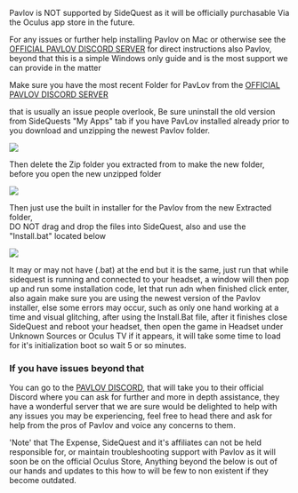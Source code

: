 Pavlov is NOT supported by SideQuest as it will be officially purchasable Via the Oculus app store in the future.

For any issues or further help installing Pavlov on Mac or otherwise see the  [OFFICIAL PAVLOV DISCORD SERVER](https://discord.gg/wE5ZqBB) for direct instructions 
also Pavlov, beyond that this is a simple Windows only guide and is the most support we can provide in the matter


Make sure you have the most recent Folder for PavLov from the [OFFICIAL PAVLOV DISCORD SERVER](https://discord.gg/wE5ZqBB)

that is usually an issue people overlook, Be sure uninstall the old version from SideQuests "My Apps" tab if you have PavLov installed already prior to you download and unzipping the newest Pavlov folder.

![](https://cdn.discordapp.com/attachments/608376262347587595/608756299177656320/extract_drivers.png)



Then delete the Zip folder you extracted from to make the new folder, before you open the new unzipped folder

![](https://cdn.discordapp.com/attachments/608376262347587595/608755536984277002/Screenshot_1106.png)



Then just use the built in installer for the Pavlov from the new Extracted folder,                                               
DO NOT drag and drop the files into SideQuest, also  and use the "Install.bat" located below

![](https://cdn.discordapp.com/attachments/608376262347587595/608568197679153152/Pavlov_install_BAT.png)

It may or may not have (.bat) at the end but it is the same, just run that while sidequest is running and connected to your headset, a window will then pop up and run some installation code, let that run adn when finished click enter, also again make sure you are using the newest version of the Pavlov installer, else some errors may occur, such as only one hand working at a time and visual glitching, after using the Install.Bat file, after it finishes close SideQuest and reboot your headset, then open the game in Headset under Unknown Sources or Oculus TV if it appears, it will take some time to load for it's initialization boot so wait 5 or so minutes.


### If you have issues beyond that

You can go to the [PAVLOV DISCORD](https://discord.gg/wE5ZqBB), that will take you to their official Discord where you can ask for further and more in depth assistance, they have a wonderful server that we are sure would be delighted to help with any issues you may be experiencing, feel free to head there and ask for help from the pros of Pavlov and voice any concerns to them.

'Note' that The Expense, SideQuest and it's affiliates can not be held responsible for, or maintain troubleshooting support with Pavlov as it will soon be on the official Oculus Store, Anything beyond the below is out of our hands and updates to this how to will be few to non existent if they become outdated.

